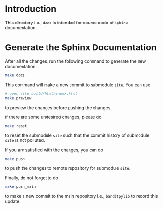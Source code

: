 # Introduction

This directory i.e., `docs` is intended for source code of `sphinx` documentation.

# Generate the Sphinx Documentation

After all the changes, run the following command to generate the new documentation.

```bash
make docs
```

This command will make a new commit to submodule `site`. You can use 

```bash
# open file build/html/index.html
make preview
```

to preview the changes before pushing the changes. 

If there are some undesired changes, please do 

```bash
make reset
```

to reset the submodule `site` such that the commit history of submodule `site` is not polluted.

If you are satisfied with the changes, you can do 

```bash
make push
```

to push the changes to remote repository for submodule `site`. 

Finally, do not forget to do

```bash
make push_main
```

to make a new commit to the main repository i.e., `banditpylib` to record this update.
